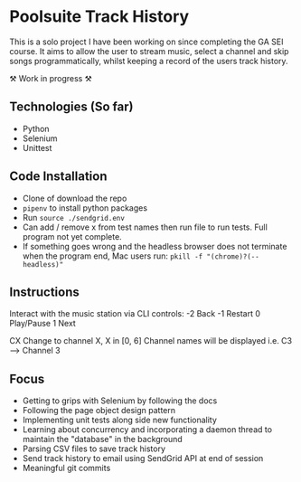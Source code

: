 # Poolsuite Track History
This is a solo project I have been working on since completing the GA SEI course. It aims to allow the user to stream music, select a channel and skip songs programmatically, whilst keeping a record of the users track history.

⚒️ Work in progress ⚒️ 

## Technologies (So far)
- Python
- Selenium
- Unittest


## Code Installation
- Clone of download the repo
- `pipenv` to install python packages
- Run `source ./sendgrid.env`
- Can add / remove x from test names then run file to run tests. Full program not yet complete.
- If something goes wrong and the headless browser does not terminate when the program end, Mac users run: `pkill -f "(chrome)?(--headless)"`


## Instructions
Interact with the music station via CLI controls:
-2  Back
-1  Restart
0   Play/Pause
1   Next

CX  Change to channel X, X in [0, 6]
    Channel names will be displayed
    i.e. C3 --> Channel 3

## Focus
- Getting to grips with Selenium by following the docs
- Following the page object design pattern
- Implementing unit tests along side new functionality
- Learning about concurrency and incorporating a daemon thread to maintain the "database" in the background
- Parsing CSV files to save track history
- Send track history to email using SendGrid API at end of session
- Meaningful git commits


